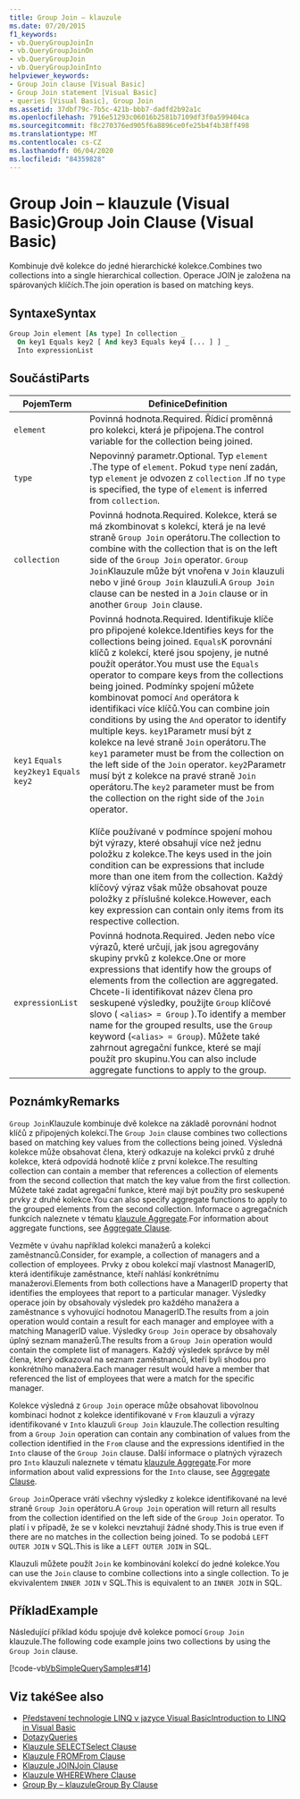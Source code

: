 ```yaml
---
title: Group Join – klauzule
ms.date: 07/20/2015
f1_keywords:
- vb.QueryGroupJoinIn
- vb.QueryGroupJoinOn
- vb.QueryGroupJoin
- vb.QueryGroupJoinInto
helpviewer_keywords:
- Group Join clause [Visual Basic]
- Group Join statement [Visual Basic]
- queries [Visual Basic], Group Join
ms.assetid: 37dbf79c-7b5c-421b-bbb7-dadfd2b92a1c
ms.openlocfilehash: 7916e51293c06016b2581b7109df3f0a599404ca
ms.sourcegitcommit: f8c270376ed905f6a8896ce0fe25b4f4b38ff498
ms.translationtype: MT
ms.contentlocale: cs-CZ
ms.lasthandoff: 06/04/2020
ms.locfileid: "84359828"
---
```

# <a name="group-join-clause-visual-basic"></a><span data-ttu-id="721b7-102">Group Join – klauzule (Visual Basic)</span><span class="sxs-lookup"><span data-stu-id="721b7-102">Group Join Clause (Visual Basic)</span></span>
<span data-ttu-id="721b7-103">Kombinuje dvě kolekce do jedné hierarchické kolekce.</span><span class="sxs-lookup"><span data-stu-id="721b7-103">Combines two collections into a single hierarchical collection.</span></span> <span data-ttu-id="721b7-104">Operace JOIN je založena na spárovaných klíčích.</span><span class="sxs-lookup"><span data-stu-id="721b7-104">The join operation is based on matching keys.</span></span>  
  
## <a name="syntax"></a><span data-ttu-id="721b7-105">Syntaxe</span><span class="sxs-lookup"><span data-stu-id="721b7-105">Syntax</span></span>  
  
```vb  
Group Join element [As type] In collection _  
  On key1 Equals key2 [ And key3 Equals key4 [... ] ] _  
  Into expressionList  
```  
  
## <a name="parts"></a><span data-ttu-id="721b7-106">Součásti</span><span class="sxs-lookup"><span data-stu-id="721b7-106">Parts</span></span>  
  
|<span data-ttu-id="721b7-107">Pojem</span><span class="sxs-lookup"><span data-stu-id="721b7-107">Term</span></span>|<span data-ttu-id="721b7-108">Definice</span><span class="sxs-lookup"><span data-stu-id="721b7-108">Definition</span></span>|  
|---|---|  
|`element`|<span data-ttu-id="721b7-109">Povinná hodnota.</span><span class="sxs-lookup"><span data-stu-id="721b7-109">Required.</span></span> <span data-ttu-id="721b7-110">Řídicí proměnná pro kolekci, která je připojena.</span><span class="sxs-lookup"><span data-stu-id="721b7-110">The control variable for the collection being joined.</span></span>|  
|`type`|<span data-ttu-id="721b7-111">Nepovinný parametr.</span><span class="sxs-lookup"><span data-stu-id="721b7-111">Optional.</span></span> <span data-ttu-id="721b7-112">Typ `element` .</span><span class="sxs-lookup"><span data-stu-id="721b7-112">The type of `element`.</span></span> <span data-ttu-id="721b7-113">Pokud `type` není zadán, typ `element` je odvozen z `collection` .</span><span class="sxs-lookup"><span data-stu-id="721b7-113">If no `type` is specified, the type of `element` is inferred from `collection`.</span></span>|  
|`collection`|<span data-ttu-id="721b7-114">Povinná hodnota.</span><span class="sxs-lookup"><span data-stu-id="721b7-114">Required.</span></span> <span data-ttu-id="721b7-115">Kolekce, která se má zkombinovat s kolekcí, která je na levé straně `Group Join` operátoru.</span><span class="sxs-lookup"><span data-stu-id="721b7-115">The collection to combine with the collection that is on the left side of the `Group Join` operator.</span></span> <span data-ttu-id="721b7-116">`Group Join`Klauzule může být vnořena v `Join` klauzuli nebo v jiné `Group Join` klauzuli.</span><span class="sxs-lookup"><span data-stu-id="721b7-116">A `Group Join` clause can be nested in a `Join` clause or in another `Group Join` clause.</span></span>|  
|<span data-ttu-id="721b7-117">`key1` `Equals` `key2`</span><span class="sxs-lookup"><span data-stu-id="721b7-117">`key1` `Equals` `key2`</span></span>|<span data-ttu-id="721b7-118">Povinná hodnota.</span><span class="sxs-lookup"><span data-stu-id="721b7-118">Required.</span></span> <span data-ttu-id="721b7-119">Identifikuje klíče pro připojené kolekce.</span><span class="sxs-lookup"><span data-stu-id="721b7-119">Identifies keys for the collections being joined.</span></span> <span data-ttu-id="721b7-120">`Equals`K porovnání klíčů z kolekcí, které jsou spojeny, je nutné použít operátor.</span><span class="sxs-lookup"><span data-stu-id="721b7-120">You must use the `Equals` operator to compare keys from the collections being joined.</span></span> <span data-ttu-id="721b7-121">Podmínky spojení můžete kombinovat pomocí `And` operátora k identifikaci více klíčů.</span><span class="sxs-lookup"><span data-stu-id="721b7-121">You can combine join conditions by using the `And` operator to identify multiple keys.</span></span> <span data-ttu-id="721b7-122">`key1`Parametr musí být z kolekce na levé straně `Join` operátoru.</span><span class="sxs-lookup"><span data-stu-id="721b7-122">The `key1` parameter must be from the collection on the left side of the `Join` operator.</span></span> <span data-ttu-id="721b7-123">`key2`Parametr musí být z kolekce na pravé straně `Join` operátoru.</span><span class="sxs-lookup"><span data-stu-id="721b7-123">The `key2` parameter must be from the collection on the right side of the `Join` operator.</span></span><br /><br /> <span data-ttu-id="721b7-124">Klíče používané v podmínce spojení mohou být výrazy, které obsahují více než jednu položku z kolekce.</span><span class="sxs-lookup"><span data-stu-id="721b7-124">The keys used in the join condition can be expressions that include more than one item from the collection.</span></span> <span data-ttu-id="721b7-125">Každý klíčový výraz však může obsahovat pouze položky z příslušné kolekce.</span><span class="sxs-lookup"><span data-stu-id="721b7-125">However, each key expression can contain only items from its respective collection.</span></span>|  
|`expressionList`|<span data-ttu-id="721b7-126">Povinná hodnota.</span><span class="sxs-lookup"><span data-stu-id="721b7-126">Required.</span></span> <span data-ttu-id="721b7-127">Jeden nebo více výrazů, které určují, jak jsou agregovány skupiny prvků z kolekce.</span><span class="sxs-lookup"><span data-stu-id="721b7-127">One or more expressions that identify how the groups of elements from the collection are aggregated.</span></span> <span data-ttu-id="721b7-128">Chcete-li identifikovat název člena pro seskupené výsledky, použijte `Group` klíčové slovo ( `<alias> = Group` ).</span><span class="sxs-lookup"><span data-stu-id="721b7-128">To identify a member name for the grouped results, use the `Group` keyword (`<alias> = Group`).</span></span> <span data-ttu-id="721b7-129">Můžete také zahrnout agregační funkce, které se mají použít pro skupinu.</span><span class="sxs-lookup"><span data-stu-id="721b7-129">You can also include aggregate functions to apply to the group.</span></span>|  
  
## <a name="remarks"></a><span data-ttu-id="721b7-130">Poznámky</span><span class="sxs-lookup"><span data-stu-id="721b7-130">Remarks</span></span>  
 <span data-ttu-id="721b7-131">`Group Join`Klauzule kombinuje dvě kolekce na základě porovnání hodnot klíčů z připojených kolekcí.</span><span class="sxs-lookup"><span data-stu-id="721b7-131">The `Group Join` clause combines two collections based on matching key values from the collections being joined.</span></span> <span data-ttu-id="721b7-132">Výsledná kolekce může obsahovat člena, který odkazuje na kolekci prvků z druhé kolekce, která odpovídá hodnotě klíče z první kolekce.</span><span class="sxs-lookup"><span data-stu-id="721b7-132">The resulting collection can contain a member that references a collection of elements from the second collection that match the key value from the first collection.</span></span> <span data-ttu-id="721b7-133">Můžete také zadat agregační funkce, které mají být použity pro seskupené prvky z druhé kolekce.</span><span class="sxs-lookup"><span data-stu-id="721b7-133">You can also specify aggregate functions to apply to the grouped elements from the second collection.</span></span> <span data-ttu-id="721b7-134">Informace o agregačních funkcích naleznete v tématu [klauzule Aggregate](aggregate-clause.md).</span><span class="sxs-lookup"><span data-stu-id="721b7-134">For information about aggregate functions, see [Aggregate Clause](aggregate-clause.md).</span></span>  
  
 <span data-ttu-id="721b7-135">Vezměte v úvahu například kolekci manažerů a kolekci zaměstnanců.</span><span class="sxs-lookup"><span data-stu-id="721b7-135">Consider, for example, a collection of managers and a collection of employees.</span></span> <span data-ttu-id="721b7-136">Prvky z obou kolekcí mají vlastnost ManagerID, která identifikuje zaměstnance, kteří nahlásí konkrétnímu manažerovi.</span><span class="sxs-lookup"><span data-stu-id="721b7-136">Elements from both collections have a ManagerID property that identifies the employees that report to a particular manager.</span></span> <span data-ttu-id="721b7-137">Výsledky operace join by obsahovaly výsledek pro každého manažera a zaměstnance s vyhovující hodnotou ManagerID.</span><span class="sxs-lookup"><span data-stu-id="721b7-137">The results from a join operation would contain a result for each manager and employee with a matching ManagerID value.</span></span> <span data-ttu-id="721b7-138">Výsledky `Group Join` operace by obsahovaly úplný seznam manažerů.</span><span class="sxs-lookup"><span data-stu-id="721b7-138">The results from a `Group Join` operation would contain the complete list of managers.</span></span> <span data-ttu-id="721b7-139">Každý výsledek správce by měl člena, který odkazoval na seznam zaměstnanců, kteří byli shodou pro konkrétního manažera.</span><span class="sxs-lookup"><span data-stu-id="721b7-139">Each manager result would have a member that referenced the list of employees that were a match for the specific manager.</span></span>  
  
 <span data-ttu-id="721b7-140">Kolekce výsledná z `Group Join` operace může obsahovat libovolnou kombinaci hodnot z kolekce identifikované v `From` klauzuli a výrazy identifikované v `Into` klauzuli `Group Join` klauzule.</span><span class="sxs-lookup"><span data-stu-id="721b7-140">The collection resulting from a `Group Join` operation can contain any combination of values from the collection identified in the `From` clause and the expressions identified in the `Into` clause of the `Group Join` clause.</span></span> <span data-ttu-id="721b7-141">Další informace o platných výrazech pro `Into` klauzuli naleznete v tématu [klauzule Aggregate](aggregate-clause.md).</span><span class="sxs-lookup"><span data-stu-id="721b7-141">For more information about valid expressions for the `Into` clause, see [Aggregate Clause](aggregate-clause.md).</span></span>  
  
 <span data-ttu-id="721b7-142">`Group Join`Operace vrátí všechny výsledky z kolekce identifikované na levé straně `Group Join` operátoru.</span><span class="sxs-lookup"><span data-stu-id="721b7-142">A `Group Join` operation will return all results from the collection identified on the left side of the `Group Join` operator.</span></span> <span data-ttu-id="721b7-143">To platí i v případě, že se v kolekci nevztahují žádné shody.</span><span class="sxs-lookup"><span data-stu-id="721b7-143">This is true even if there are no matches in the collection being joined.</span></span> <span data-ttu-id="721b7-144">To se podobá `LEFT OUTER JOIN` v SQL.</span><span class="sxs-lookup"><span data-stu-id="721b7-144">This is like a `LEFT OUTER JOIN` in SQL.</span></span>  
  
 <span data-ttu-id="721b7-145">Klauzuli můžete použít `Join` ke kombinování kolekcí do jedné kolekce.</span><span class="sxs-lookup"><span data-stu-id="721b7-145">You can use the `Join` clause to combine collections into a single collection.</span></span> <span data-ttu-id="721b7-146">To je ekvivalentem `INNER JOIN` v SQL.</span><span class="sxs-lookup"><span data-stu-id="721b7-146">This is equivalent to an `INNER JOIN` in SQL.</span></span>  
  
## <a name="example"></a><span data-ttu-id="721b7-147">Příklad</span><span class="sxs-lookup"><span data-stu-id="721b7-147">Example</span></span>  
 <span data-ttu-id="721b7-148">Následující příklad kódu spojuje dvě kolekce pomocí `Group Join` klauzule.</span><span class="sxs-lookup"><span data-stu-id="721b7-148">The following code example joins two collections by using the `Group Join` clause.</span></span>  
  
 [!code-vb[VbSimpleQuerySamples#14](~/samples/snippets/visualbasic/VS_Snippets_VBCSharp/VbSimpleQuerySamples/VB/QuerySamples1.vb#14)]  
  
## <a name="see-also"></a><span data-ttu-id="721b7-149">Viz také</span><span class="sxs-lookup"><span data-stu-id="721b7-149">See also</span></span>

- [<span data-ttu-id="721b7-150">Představení technologie LINQ v jazyce Visual Basic</span><span class="sxs-lookup"><span data-stu-id="721b7-150">Introduction to LINQ in Visual Basic</span></span>](../../programming-guide/language-features/linq/introduction-to-linq.md)
- [<span data-ttu-id="721b7-151">Dotazy</span><span class="sxs-lookup"><span data-stu-id="721b7-151">Queries</span></span>](index.md)
- [<span data-ttu-id="721b7-152">Klauzule SELECT</span><span class="sxs-lookup"><span data-stu-id="721b7-152">Select Clause</span></span>](select-clause.md)
- [<span data-ttu-id="721b7-153">Klauzule FROM</span><span class="sxs-lookup"><span data-stu-id="721b7-153">From Clause</span></span>](from-clause.md)
- [<span data-ttu-id="721b7-154">Klauzule JOIN</span><span class="sxs-lookup"><span data-stu-id="721b7-154">Join Clause</span></span>](join-clause.md)
- [<span data-ttu-id="721b7-155">Klauzule WHERE</span><span class="sxs-lookup"><span data-stu-id="721b7-155">Where Clause</span></span>](where-clause.md)
- [<span data-ttu-id="721b7-156">Group By – klauzule</span><span class="sxs-lookup"><span data-stu-id="721b7-156">Group By Clause</span></span>](group-by-clause.md)

